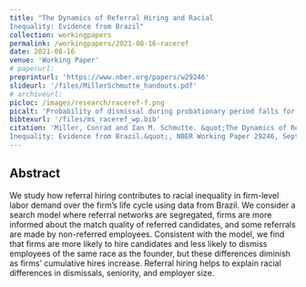 ```yaml
---
title: "The Dynamics of Referral Hiring and Racial
Inequality: Evidence from Brazil"
collection: workingpapers
permalink: /workingpapers/2021-08-16-raceref
date: 2021-08-16
venue: 'Working Paper'
# paperurl: 
preprinturl: 'https://www.nber.org/papers/w29246'
slideurl: '/files/MillerSchmutte_handouts.pdf'
# archiveurl: 
picloc: /images/research/raceref-f.png
picalt: 'Probability of dismissal during probationary period falls for hires who overlapped in another job with an incumbent worker at their new firm'
bibtexurl: '/files/ms_raceref_wp.bib'
citation: 'Miller, Conrad and Ian M. Schmutte. &quot;The Dynamics of Referral Hiring and Racial
Inequality: Evidence from Brazil.&quot;, NBER Working Paper 29246, September 2021.'
---
```



## Abstract

We study how referral hiring contributes to racial inequality in firm-level labor demand over
the firm’s life cycle using data from Brazil. We consider a search model where referral networks
are segregated, firms are more informed about the match quality of referred candidates, and
some referrals are made by non-referred employees. Consistent with the model, we find that
firms are more likely to hire candidates and less likely to dismiss employees of the same race as
the founder, but these differences diminish as firms’ cumulative hires increase. Referral hiring
helps to explain racial differences in dismissals, seniority, and employer size.

